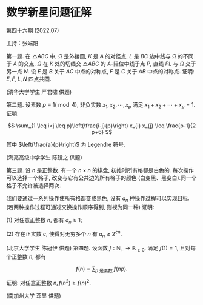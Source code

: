 # 数学新星问题征解 

第四十六期 (2022.07)

主持：张端阳

第一题. 在 $\triangle A B C$ 中, $\Omega$ 是外接圆, $K$ 是 $A$ 的对径点, $L$ 是 $B C$ 边中线与 $\Omega$ 的不同于 $A$ 的交点. $\Omega$ 在 $K$ 处的切线交 $\triangle A B C$ 的 $A$-陪位中线于点 $P$, 直线 $P L$ 与 $\Omega$ 交于另一点 $N$. 设 $E$ 是 $B$ 关于 $A C$ 中点的对称点, $F$ 是 $C$ 关于 $A B$ 中点的对称点. 证明: $E, F, L, N$ 四点共圆.

(清华大学学生 严君啸 供题)

第二题. 设素数 $p \equiv 1(\bmod 4)$, 非负实数 $x_{1}, x_{2}, \cdots, x_{p}$ 满足 $x_{1}+x_{2}+\cdots+x_{p}=1$.证明:

$$
\sum_{1 \leq i<j \leq p}\left(\frac{i-j}{p}\right) x_{i} x_{j} \leq \frac{p-1}{2 p+6}
$$

其中 $\left(\frac{a}{p}\right)$ 为 Legendre 符号.

(海亮高级中学学生 陈镜之 供题)

第三题. 设 $n$ 是正整数. 有一个 $n \times n$ 的棋盘, 初始时所有格都是白色的. 每次操作可以选择一个格子, 改变与它有公共边的所有格子的颜色 (白变黑、黑变白).同一个格子不允许被选择两次.

我们要通过一系列操作使所有格都变成黑色, 设有 $a_{n}$ 种操作过程可以实现目标. (若两种操作过程可通过交换操作顺序得到, 则视为同一种) 证明:

(1) 对任意正整数 $n$, 都有 $a_{n} \geq 1$;

(2) 存在正实数 $c$, 使得对无穷多个 $n$ 有 $a_{n} \geq 2^{c n}$.

(北京大学学生 陈冠伊 供题)
第四题. 设函数 $f: \mathbb{N}_{+} \rightarrow \mathbb{R}_{\geq 0}$, 满足 $f(1)=1$, 且对每个正整数 $n$, 都有

$$
f(n)=\sum_{p \text { 是素数 }} f(n p) .
$$

证明: 对任意正整数 $n, f\left(n^{2}\right) \geq f(n)^{2}$.

(南加州大学 邓显 供题)


